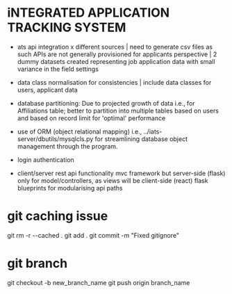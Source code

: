 # iNTEGRATED APPLICATION TRACKING SYSTEM

- ats api integration x different sources | need to generate csv files as such APIs are not generally provisioned for applicants perspective | 2 dummy datasets created representing job application data with small variance in the field settings

- data class normalisation for consistencies | include data classes for users, applicant data

- database partitioning: 
Due to projected growth of data i.e., for Affiliations table; better to partition into multiple tables based on users and based on record limit for 'optimal' performance

- use of ORM (object relational mapping) i.e., ../iats-server/dbutils/mysqlcls.py for streamlining database object management through the program.

- login authentication 

- client/server rest api functionality
mvc framework but server-side (flask) only for model/controllers, as views will be client-side (react)
flask blueprints for modularising api paths

# git caching issue
git rm -r --cached .
git add .
git commit -m "Fixed gitignore"

# git branch
git checkout -b new_branch_name
git push origin branch_name
